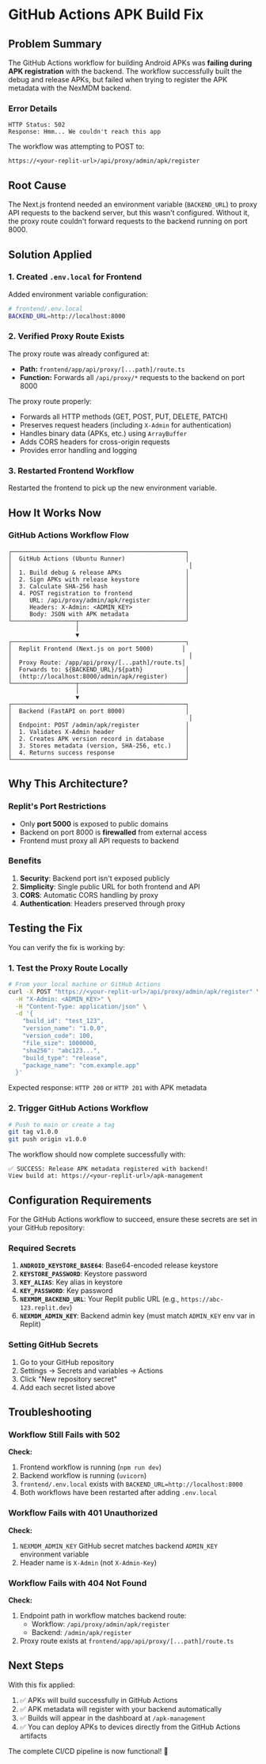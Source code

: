 # GitHub Actions APK Build Fix

## Problem Summary

The GitHub Actions workflow for building Android APKs was **failing during APK registration** with the backend. The workflow successfully built the debug and release APKs, but failed when trying to register the APK metadata with the NexMDM backend.

### Error Details

```
HTTP Status: 502
Response: Hmm... We couldn't reach this app
```

The workflow was attempting to POST to:
```
https://<your-replit-url>/api/proxy/admin/apk/register
```

## Root Cause

The Next.js frontend needed an environment variable (`BACKEND_URL`) to proxy API requests to the backend server, but this wasn't configured. Without it, the proxy route couldn't forward requests to the backend running on port 8000.

## Solution Applied

### 1. Created `.env.local` for Frontend
Added environment variable configuration:

```bash
# frontend/.env.local
BACKEND_URL=http://localhost:8000
```

### 2. Verified Proxy Route Exists
The proxy route was already configured at:
- **Path:** `frontend/app/api/proxy/[...path]/route.ts`
- **Function:** Forwards all `/api/proxy/*` requests to the backend on port 8000

The proxy route properly:
- Forwards all HTTP methods (GET, POST, PUT, DELETE, PATCH)
- Preserves request headers (including `X-Admin` for authentication)
- Handles binary data (APKs, etc.) using `ArrayBuffer`
- Adds CORS headers for cross-origin requests
- Provides error handling and logging

### 3. Restarted Frontend Workflow
Restarted the frontend to pick up the new environment variable.

## How It Works Now

### GitHub Actions Workflow Flow

```
┌─────────────────────────────────────────────────┐
│  GitHub Actions (Ubuntu Runner)                 │
│                                                  │
│  1. Build debug & release APKs                  │
│  2. Sign APKs with release keystore             │
│  3. Calculate SHA-256 hash                      │
│  4. POST registration to frontend               │
│     URL: /api/proxy/admin/apk/register          │
│     Headers: X-Admin: <ADMIN_KEY>               │
│     Body: JSON with APK metadata                │
└──────────────────┬──────────────────────────────┘
                   │
                   ▼
┌─────────────────────────────────────────────────┐
│  Replit Frontend (Next.js on port 5000)        │
│                                                  │
│  Proxy Route: /app/api/proxy/[...path]/route.ts│
│  Forwards to: ${BACKEND_URL}/${path}            │
│  (http://localhost:8000/admin/apk/register)     │
└──────────────────┬──────────────────────────────┘
                   │
                   ▼
┌─────────────────────────────────────────────────┐
│  Backend (FastAPI on port 8000)                 │
│                                                  │
│  Endpoint: POST /admin/apk/register             │
│  1. Validates X-Admin header                    │
│  2. Creates APK version record in database      │
│  3. Stores metadata (version, SHA-256, etc.)    │
│  4. Returns success response                    │
└─────────────────────────────────────────────────┘
```

## Why This Architecture?

### Replit's Port Restrictions
- Only **port 5000** is exposed to public domains
- Backend on port 8000 is **firewalled** from external access
- Frontend must proxy all API requests to backend

### Benefits
1. **Security**: Backend port isn't exposed publicly
2. **Simplicity**: Single public URL for both frontend and API
3. **CORS**: Automatic CORS handling by proxy
4. **Authentication**: Headers preserved through proxy

## Testing the Fix

You can verify the fix is working by:

### 1. Test the Proxy Route Locally
```bash
# From your local machine or GitHub Actions
curl -X POST "https://<your-replit-url>/api/proxy/admin/apk/register" \
  -H "X-Admin: <ADMIN_KEY>" \
  -H "Content-Type: application/json" \
  -d '{
    "build_id": "test_123",
    "version_name": "1.0.0",
    "version_code": 100,
    "file_size": 1000000,
    "sha256": "abc123...",
    "build_type": "release",
    "package_name": "com.example.app"
  }'
```

Expected response: `HTTP 200` or `HTTP 201` with APK metadata

### 2. Trigger GitHub Actions Workflow
```bash
# Push to main or create a tag
git tag v1.0.0
git push origin v1.0.0
```

The workflow should now complete successfully with:
```
✅ SUCCESS: Release APK metadata registered with backend!
View build at: https://<your-replit-url>/apk-management
```

## Configuration Requirements

For the GitHub Actions workflow to succeed, ensure these secrets are set in your GitHub repository:

### Required Secrets
1. **`ANDROID_KEYSTORE_BASE64`**: Base64-encoded release keystore
2. **`KEYSTORE_PASSWORD`**: Keystore password
3. **`KEY_ALIAS`**: Key alias in keystore
4. **`KEY_PASSWORD`**: Key password
5. **`NEXMDM_BACKEND_URL`**: Your Replit public URL (e.g., `https://abc-123.replit.dev`)
6. **`NEXMDM_ADMIN_KEY`**: Backend admin key (must match `ADMIN_KEY` env var in Replit)

### Setting GitHub Secrets
1. Go to your GitHub repository
2. Settings → Secrets and variables → Actions
3. Click "New repository secret"
4. Add each secret listed above

## Troubleshooting

### Workflow Still Fails with 502
**Check:**
1. Frontend workflow is running (`npm run dev`)
2. Backend workflow is running (`uvicorn`)
3. `frontend/.env.local` exists with `BACKEND_URL=http://localhost:8000`
4. Both workflows have been restarted after adding `.env.local`

### Workflow Fails with 401 Unauthorized
**Check:**
1. `NEXMDM_ADMIN_KEY` GitHub secret matches backend `ADMIN_KEY` environment variable
2. Header name is `X-Admin` (not `X-Admin-Key`)

### Workflow Fails with 404 Not Found
**Check:**
1. Endpoint path in workflow matches backend route:
   - Workflow: `/api/proxy/admin/apk/register`
   - Backend: `/admin/apk/register`
2. Proxy route exists at `frontend/app/api/proxy/[...path]/route.ts`

## Next Steps

With this fix applied:
1. ✅ APKs will build successfully in GitHub Actions
2. ✅ APK metadata will register with your backend automatically
3. ✅ Builds will appear in the dashboard at `/apk-management`
4. ✅ You can deploy APKs to devices directly from the GitHub Actions artifacts

The complete CI/CD pipeline is now functional! 🚀
